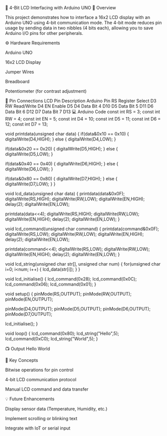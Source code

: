 🧠 4-Bit LCD Interfacing with Arduino UNO
📖 Overview

This project demonstrates how to interface a 16x2 LCD display with an Arduino UNO using 4-bit communication mode.
The 4-bit mode reduces pin usage by sending data in two nibbles (4 bits each), allowing you to save Arduino I/O pins for other peripherals.

⚙️ Hardware Requirements

Arduino UNO

16x2 LCD Display

Jumper Wires

Breadboard

Potentiometer (for contrast adjustment)

🔌 Pin Connections
LCD Pin	Description	Arduino Pin
RS	Register Select	D3
RW	Read/Write	D4
EN	Enable	D5
D4	Data Bit 4	D10
D5	Data Bit 5	D11
D6	Data Bit 6	D12
D7	Data Bit 7	D13
💻 Arduino Code
const int RS = 3;
const int RW = 4;
const int EN = 5;
const int D4 = 10;
const int D5 = 11;
const int D6 = 12;
const int D7 = 13;

void printdata(unsigned char data)
{
  if(data&0x10 == 0x10) { digitalWrite(D4,HIGH); }
  else { digitalWrite(D4,LOW); }

  if(data&0x20 == 0x20) { digitalWrite(D5,HIGH); }
  else { digitalWrite(D5,LOW); }

  if(data&0x40 == 0x40) { digitalWrite(D6,HIGH); }
  else { digitalWrite(D6,LOW); }

  if(data&0x80 == 0x80) { digitalWrite(D7,HIGH); }
  else { digitalWrite(D7,LOW); }
}

void lcd_data(unsigned char data)
{
  printdata(data&0x0F);
  digitalWrite(RS,HIGH);
  digitalWrite(RW,LOW);
  digitalWrite(EN,HIGH);
  delay(2);
  digitalWrite(EN,LOW);

  printdata(data<<4);
  digitalWrite(RS,HIGH);
  digitalWrite(RW,LOW);
  digitalWrite(EN,HIGH);
  delay(2);
  digitalWrite(EN,LOW);
}

void lcd_command(unsigned char command)
{
  printdata(command&0x0F);
  digitalWrite(RS,LOW);
  digitalWrite(RW,LOW);
  digitalWrite(EN,HIGH);
  delay(2);
  digitalWrite(EN,LOW);

  printdata(command<<4);
  digitalWrite(RS,LOW);
  digitalWrite(RW,LOW);
  digitalWrite(EN,HIGH);
  delay(2);
  digitalWrite(EN,LOW);
}

void lcd_string(unsigned char str[], unsigned char num)
{
  for(unsigned char i=0; i<num; i++)
  {
    lcd_data(str[i]);
  }
}

void lcd_initialise()
{
  lcd_command(0x28);
  lcd_command(0x0C);
  lcd_command(0x06);
  lcd_command(0x01);
}

void setup()
{
  pinMode(RS,OUTPUT);
  pinMode(RW,OUTPUT);
  pinMode(EN,OUTPUT);

  pinMode(D4,OUTPUT);
  pinMode(D5,OUTPUT);
  pinMode(D6,OUTPUT);
  pinMode(D7,OUTPUT);

  lcd_initialise();
}

void loop()
{
  lcd_command(0x80);
  lcd_string("Hello",5);
  lcd_command(0xC0);
  lcd_string("World",5);
}

📺 Output
Hello
World

🧩 Key Concepts

Bitwise operations for pin control

4-bit LCD communication protocol

Manual LCD command and data transfer

💡 Future Enhancements

Display sensor data (Temperature, Humidity, etc.)

Implement scrolling or blinking text

Integrate with IoT or serial input
